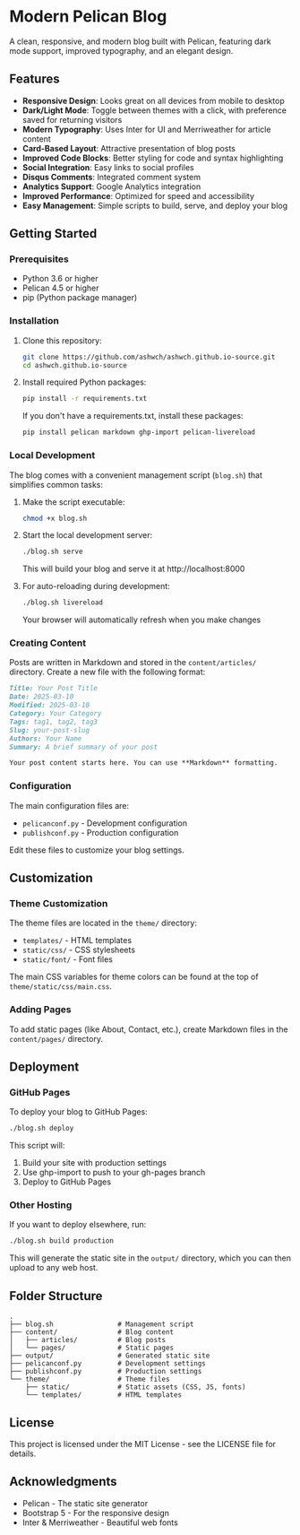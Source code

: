 # Modern Pelican Blog

A clean, responsive, and modern blog built with Pelican, featuring dark mode support, improved typography, and an elegant design.

## Features

- **Responsive Design**: Looks great on all devices from mobile to desktop
- **Dark/Light Mode**: Toggle between themes with a click, with preference saved for returning visitors
- **Modern Typography**: Uses Inter for UI and Merriweather for article content
- **Card-Based Layout**: Attractive presentation of blog posts
- **Improved Code Blocks**: Better styling for code and syntax highlighting
- **Social Integration**: Easy links to social profiles
- **Disqus Comments**: Integrated comment system
- **Analytics Support**: Google Analytics integration
- **Improved Performance**: Optimized for speed and accessibility
- **Easy Management**: Simple scripts to build, serve, and deploy your blog

## Getting Started

### Prerequisites

- Python 3.6 or higher
- Pelican 4.5 or higher
- pip (Python package manager)

### Installation

1. Clone this repository:
   ```bash
   git clone https://github.com/ashwch/ashwch.github.io-source.git
   cd ashwch.github.io-source
   ```

2. Install required Python packages:
   ```bash
   pip install -r requirements.txt
   ```

   If you don't have a requirements.txt, install these packages:
   ```bash
   pip install pelican markdown ghp-import pelican-livereload
   ```

### Local Development

The blog comes with a convenient management script (`blog.sh`) that simplifies common tasks:

1. Make the script executable:
   ```bash
   chmod +x blog.sh
   ```

2. Start the local development server:
   ```bash
   ./blog.sh serve
   ```
   This will build your blog and serve it at http://localhost:8000

3. For auto-reloading during development:
   ```bash
   ./blog.sh livereload
   ```
   Your browser will automatically refresh when you make changes

### Creating Content

Posts are written in Markdown and stored in the `content/articles/` directory. Create a new file with the following format:

```markdown
Title: Your Post Title
Date: 2025-03-10
Modified: 2025-03-10
Category: Your Category
Tags: tag1, tag2, tag3
Slug: your-post-slug
Authors: Your Name
Summary: A brief summary of your post

Your post content starts here. You can use **Markdown** formatting.
```

### Configuration

The main configuration files are:

- `pelicanconf.py` - Development configuration
- `publishconf.py` - Production configuration

Edit these files to customize your blog settings.

## Customization

### Theme Customization

The theme files are located in the `theme/` directory:

- `templates/` - HTML templates
- `static/css/` - CSS stylesheets
- `static/font/` - Font files

The main CSS variables for theme colors can be found at the top of `theme/static/css/main.css`.

### Adding Pages

To add static pages (like About, Contact, etc.), create Markdown files in the `content/pages/` directory.

## Deployment

### GitHub Pages

To deploy your blog to GitHub Pages:

```bash
./blog.sh deploy
```

This script will:
1. Build your site with production settings
2. Use ghp-import to push to your gh-pages branch
3. Deploy to GitHub Pages

### Other Hosting

If you want to deploy elsewhere, run:

```bash
./blog.sh build production
```

This will generate the static site in the `output/` directory, which you can then upload to any web host.

## Folder Structure

```
.
├── blog.sh                # Management script
├── content/               # Blog content
│   ├── articles/          # Blog posts
│   └── pages/             # Static pages
├── output/                # Generated static site
├── pelicanconf.py         # Development settings
├── publishconf.py         # Production settings
└── theme/                 # Theme files
    ├── static/            # Static assets (CSS, JS, fonts)
    └── templates/         # HTML templates
```

## License

This project is licensed under the MIT License - see the LICENSE file for details.

## Acknowledgments

- Pelican - The static site generator
- Bootstrap 5 - For the responsive design
- Inter & Merriweather - Beautiful web fonts